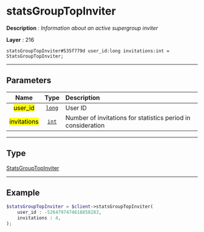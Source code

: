 # statsGroupTopInviter

**Description** : *Information about an active supergroup inviter*

**Layer** : 216

```tl
statsGroupTopInviter#535f779d user_id:long invitations:int = StatsGroupTopInviter;
```

---

## Parameters

| Name | Type | Description |
| :---: | :---: | :--- |
| <mark>user_id</mark> | [`long`](type/long) | User ID |
| <mark>invitations</mark> | [`int`](type/int) | Number of invitations for statistics period in consideration |

---

## Type

[StatsGroupTopInviter](type/StatsGroupTopInviter)

---

## Example

```php
$statsGroupTopInviter = $client->statsGroupTopInviter(
	user_id : -5264797474618858283,
	invitations : 4,
);
```